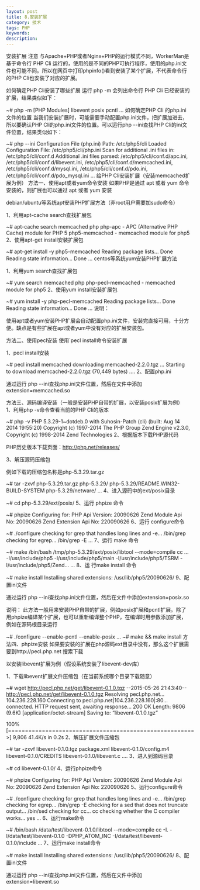 ```yaml
---
layout: post
title: 8.安装扩展
category: 技术
tags: PHP
keywords: 
description:
---
```


安装扩展
注意
与Apache+PHP或者Nginx+PHP的运行模式不同，WorkerMan是基于命令行 PHP Cli 运行的，使用的是不同的PHP可执行程序，使用的php.ini文件也可能不同。所以在网页中打印phpinfo()看到安装了某个扩展，不代表命令行的PHP Cli也安装了对应的扩展。

如何确定PHP Cli安装了哪些扩展
运行 php -m 会列出命令行 PHP Cli 已经安装的扩展，结果类似如下：

~# php -m
[PHP Modules]
libevent
posix
pcntl
...
如何确定PHP Cli 的php.ini文件的位置
当我们安装扩展时，可能需要手动配置php.ini文件，把扩展加进去，所以要确认PHP Cli的php.ini文件的位置。可以运行php --ini查找PHP Cli的ini文件位置，结果类似如下：

~# php --ini
Configuration File (php.ini) Path: /etc/php5/cli
Loaded Configuration File:         /etc/php5/cli/php.ini
Scan for additional .ini files in: /etc/php5/cli/conf.d
Additional .ini files parsed:      /etc/php5/cli/conf.d/apc.ini,
/etc/php5/cli/conf.d/libevent.ini,
/etc/php5/cli/conf.d/memcached.ini,
/etc/php5/cli/conf.d/mysql.ini,
/etc/php5/cli/conf.d/pdo.ini,
/etc/php5/cli/conf.d/pdo_mysql.ini
...
给PHP Cli安装扩展（安装memcached扩展为例）
方法一、使用apt或者yum命令安装
如果PHP是通过 apt 或者 yum 命令安装的，则扩展也可以通过 apt 或者 yum 安装

debian/ubuntu等系统apt安装PHP扩展方法（非root用户需要加sudo命令）

1、利用apt-cache search查找扩展包

~# apt-cache search memcached php
php-apc - APC (Alternative PHP Cache) module for PHP 5
php5-memcached - memcached module for php5
2、使用apt-get install安装扩展包

~# apt-get install -y php5-memcached
Reading package lists... Done
Reading state information... Done
...
centos等系统yum安装PHP扩展方法

1、利用yum search查找扩展包

~# yum search memcached php
php-pecl-memcached - memcached module for php5
2、使用yum install安装扩展包

~# yum install -y php-pecl-memcached
Reading package lists... Done
Reading state information... Done
...
说明：

使用apt或者yum安装PHP扩展会自动配置php.ini文件，安装完直接可用，十分方便。缺点是有些扩展在apt或者yum中没有对应的扩展安装包。

方法二、使用pecl安装
使用`pecl install命令安装扩展

1、pecl install安装

~# pecl install memcached
downloading memcached-2.2.0.tgz ...
Starting to download memcached-2.2.0.tgz (70,449 bytes)
....
2、配置php.ini

通过运行 php --ini查找php.ini文件位置，然后在文件中添加extension=memcached.so

方法三、源码编译安装（一般是安装PHP自带的扩展，以安装posix扩展为例）
1、利用php -v命令查看当前的PHP Cli的版本

~# php -v
PHP 5.3.29-1~dotdeb.0 with Suhosin-Patch (cli) (built: Aug 14 2014 19:55:20)
Copyright (c) 1997-2014 The PHP Group
Zend Engine v2.3.0, Copyright (c) 1998-2014 Zend Technologies
2、根据版本下载PHP源代码

PHP历史版本下载页面：http://php.net/releases/

3、解压源码压缩包

例如下载的压缩包名称是php-5.3.29.tar.gz

~# tar -zxvf php-5.3.29.tar.gz
php-5.3.29/
php-5.3.29/README.WIN32-BUILD-SYSTEM
php-5.3.29/netware/
...
4、进入源码中的ext/posix目录

~# cd php-5.3.29/ext/posix/
5、运行 phpize 命令

~# phpize
Configuring for:
PHP Api Version:         20090626
Zend Module Api No:      20090626
Zend Extension Api No:   220090626
6、运行 configure命令

~# ./configure
checking for grep that handles long lines and -e... /bin/grep
checking for egrep... /bin/grep -E
...
7、运行 make 命令

~# make
/bin/bash /tmp/php-5.3.29/ext/posix/libtool --mode=compile cc ...
-I/usr/include/php5 -I/usr/include/php5/main -I/usr/include/php5/TSRM -I/usr/include/php5/Zend...
...
8、运 行make install 命令

~# make install
Installing shared extensions:     /usr/lib/php5/20090626/
9、配置ini文件

通过运行 php --ini查找php.ini文件位置，然后在文件中添加extension=posix.so

说明： 此方法一般用来安装PHP自带的扩展，例如posix扩展和pcntl扩展。除了用phpize编译某个扩展，也可以重新编译整个PHP，在编译时用参数添加扩展，例如在源码根目录运行

~# ./configure --enable-pcntl --enable-posix ...
~# make && make install
方法四、phpize安装
如果要安装的扩展在php源码ext目录中没有，那么这个扩展需要到http://pecl.php.net 搜索下载

以安装libevent扩展为例（假设系统安装了libevent-dev库）

1、下载libevent扩展文件压缩包（在当前系统哪个目录下载随意）

~# wget http://pecl.php.net/get/libevent-0.1.0.tgz
--2015-05-26 21:43:40--  http://pecl.php.net/get/libevent-0.1.0.tgz
Resolving pecl.php.net... 104.236.228.160
Connecting to pecl.php.net|104.236.228.160|:80... connected.
HTTP request sent, awaiting response... 200 OK
Length: 9806 (9.6K) [application/octet-stream]
Saving to: “libevent-0.1.0.tgz”

100%[=======================================================>] 9,806       41.4K/s   in 0.2s
2、解压扩展文件压缩包

~# tar -zxvf libevent-0.1.0.tgz
package.xml
libevent-0.1.0/config.m4
libevent-0.1.0/CREDITS
libevent-0.1.0/libevent.c
....
3、进入到源码目录

~# cd libevent-0.1.0/
4、运行phpize命令

~# phpize
Configuring for:
PHP Api Version:         20090626
Zend Module Api No:      20090626
Zend Extension Api No:   220090626
5、运行configure命令

~# ./configure
checking for grep that handles long lines and -e... /bin/grep
checking for egrep... /bin/grep -E
checking for a sed that does not truncate output... /bin/sed
checking for cc... cc
checking whether the C compiler works... yes
...
6、运行make命令

~# /bin/bash /data/test/libevent-0.1.0/libtool --mode=compile cc  -I. -I/data/test/libevent-0.1.0 -DPHP_ATOM_INC -I/data/test/libevent-0.1.0/include
...
7、运行make install命令

~# make install
Installing shared extensions:     /usr/lib/php5/20090626/
8、配置ini文件

通过运行 php --ini查找php.ini文件位置，然后在文件中添加extension=libevent.so